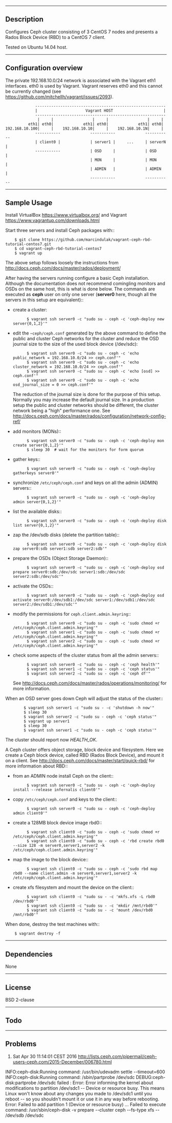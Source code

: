 -----------
Description
-----------

Configures Ceph cluster consisting of 3 CentOS 7 nodes and presents a Rados Block Device (RBD)
to a CentOS 7 client.

Tested on Ubuntu 14.04 host.


----------------------
Configuration overview
----------------------

The private 192.168.10.0/24 network is associated with the Vagrant eth1 interfaces.
eth0 is used by Vagrant.  Vagrant reserves eth0 and this cannot be currently changed
(see https://github.com/mitchellh/vagrant/issues/2093).

                 ---------------------------------------------------------
                 |                     Vagrant HOST                      |
                 ---------------------------------------------------------
                  |     |                 |     |                 |     |
              eth1| eth0|             eth1| eth0|             eth1| eth0|
    192.168.10.100|     |    192.168.10.10|     |    192.168.10.1N|     |
                 -----------             -----------             -----------
                 | client0 |             | server1 |     ...     | serverN |
                 -----------             | OSD     |             | OSD     |
                                         | MON     |             | MON     |
                                         | ADMIN   |             | ADMIN   |
                                         -----------             -----------


------------
Sample Usage
------------

Install VirtualBox https://www.virtualbox.org/ and Vagrant
https://www.vagrantup.com/downloads.html

Start three servers and install Ceph packages with::

        $ git clone https://github.com/marcindulak/vagrant-ceph-rbd-tutorial-centos7.git
        $ cd vagrant-ceph-rbd-tutorial-centos7
        $ vagrant up

The above setup follows loosely the instructions from http://docs.ceph.com/docs/master/rados/deployment/

After having the servers running configure a basic Ceph installation.
Although the documentation does not recommend comingling monitors and OSDs on the same host,
this is what is done below. The commands are executed as **ceph** user on
only one server (**server0** here, though all the servers in this setup are equivalent)::

- create a cluster:

            $ vagrant ssh server0 -c "sudo su - ceph -c 'ceph-deploy new server{0,1,2}'"

- edit the `~ceph/ceph.conf` generated by the above command to define the public and cluster Ceph networks
  for the cluster and reduce the OSD journal size to the size of the used block device (/dev/sdc):

            $ vagrant ssh server0 -c "sudo su - ceph -c 'echo public_network = 192.168.10.0/24 >> ceph.conf'"
            $ vagrant ssh server0 -c "sudo su - ceph -c 'echo cluster_network = 192.168.10.0/24 >> ceph.conf'"
            $ vagrant ssh server0 -c "sudo su - ceph -c 'echo [osd] >> ceph.conf'"
            $ vagrant ssh server0 -c "sudo su - ceph -c 'echo osd_journal_size = 0 >> ceph.conf'"

  The reduction of the journal size is done for the purpose of this setup.
  Normally you may increase the default journal size. In a production setup the public
  and cluster networks should be different, the cluster network being a "high" performance one.
  See http://docs.ceph.com/docs/master/rados/configuration/network-config-ref/

- add monitors (MONs)::

            $ vagrant ssh server0 -c "sudo su - ceph -c 'ceph-deploy mon create server{0,1,2}'"
            $ sleep 30  # wait for the monitors for form quorum

- gather keys::

            $ vagrant ssh server0 -c "sudo su - ceph -c 'ceph-deploy gatherkeys server0'"

- synchronize `/etc/ceph/ceph.conf` and keys on all the admin (ADMIN) servers::

            $ vagrant ssh server0 -c "sudo su - ceph -c 'ceph-deploy admin server{0,1,2}'"

- list the available disks::

            $ vagrant ssh server0 -c "sudo su - ceph -c 'ceph-deploy disk list server{0,1,2}'"

- zap the /dev/sdb disks (delete the partition table)::

            $ vagrant ssh server0 -c "sudo su - ceph -c 'ceph-deploy disk zap server0:sdb server1:sdb server2:sdb'"

- prepare the OSDs (Object Storage Daemon)::

            $ vagrant ssh server0 -c "sudo su - ceph -c 'ceph-deploy osd prepare server0:sdb:/dev/sdc server1:sdb:/dev/sdc server2:sdb:/dev/sdc'"

- activate the OSDs::

            $ vagrant ssh server0 -c "sudo su - ceph -c 'ceph-deploy osd activate server0:/dev/sdb1:/dev/sdc server1:/dev/sdb1:/dev/sdc server2:/dev/sdb1:/dev/sdc'"

- modify the permissions for `ceph.client.admin.keyring`::

            $ vagrant ssh server0 -c "sudo su - ceph -c 'sudo chmod +r /etc/ceph/ceph.client.admin.keyring'"
            $ vagrant ssh server1 -c "sudo su - ceph -c 'sudo chmod +r /etc/ceph/ceph.client.admin.keyring'"
            $ vagrant ssh server2 -c "sudo su - ceph -c 'sudo chmod +r /etc/ceph/ceph.client.admin.keyring'"

- check some aspects of the cluster status from all the admin servers::

            $ vagrant ssh server0 -c "sudo su - ceph -c 'ceph health'"
            $ vagrant ssh server1 -c "sudo su - ceph -c 'ceph status'"
            $ vagrant ssh server2 -c "sudo su - ceph -c 'ceph df'"

  See http://docs.ceph.com/docs/master/rados/operations/monitoring/ for more information.

When an OSD server goes down Ceph will adjust the status of the cluster::

            $ vagrant ssh server1 -c "sudo su - -c 'shutdown -h now'"
            $ sleep 30
            $ vagrant ssh server2 -c "sudo su - ceph -c 'ceph status'"
            $ vagrant up server1
            $ sleep 30
            $ vagrant ssh server1 -c "sudo su - ceph -c 'ceph status'"

The cluster should report now *HEALTH_OK*.

A Ceph cluster offers object storage, block device and filesystem.
Here we create a Ceph block device, called RBD (Rados Block Device), and mount it on a client.
See http://docs.ceph.com/docs/master/start/quick-rbd/ for more information about RBD::

- from an ADMIN node install Ceph on the client::

            $ vagrant ssh server0 -c "sudo su - ceph -c 'ceph-deploy install --release infernalis client0'"

- copy `/etc/ceph/ceph.conf` and keys to the client::

            $ vagrant ssh server0 -c "sudo su - ceph -c 'ceph-deploy admin client0'"

- create a 128MB block device image rbd0::

            $ vagrant ssh client0 -c "sudo su - ceph -c 'sudo chmod +r /etc/ceph/ceph.client.admin.keyring'"
            $ vagrant ssh client0 -c "sudo su - ceph -c 'rbd create rbd0 --size 128 -m server0,server1,server2 -k /etc/ceph/ceph.client.admin.keyring'"

- map the image to the block device::

            $ vagrant ssh client0 -c "sudo su - ceph -c 'sudo rbd map rbd0 --name client.admin -m server0,server1,server2 -k /etc/ceph/ceph.client.admin.keyring'"

- create xfs filesystem and mount the device on the client::

            $ vagrant ssh client0 -c "sudo su - -c 'mkfs.xfs -L rbd0 /dev/rbd0'"
            $ vagrant ssh client0 -c "sudo su - -c 'mkdir /mnt/rbd0'"
            $ vagrant ssh client0 -c "sudo su - -c 'mount /dev/rbd0 /mnt/rbd0'"

When done, destroy the test machines with::

        $ vagrant destroy -f


------------
Dependencies
------------

None


-------
License
-------

BSD 2-clause


----
Todo
----


--------
Problems
--------

1. Sat Apr 30 11:14:01 CEST 2016 http://lists.ceph.com/pipermail/ceph-users-ceph.com/2015-December/006780.html

  INFO:ceph-disk:Running command: /usr/bin/udevadm settle --timeout=600
  INFO:ceph-disk:Running command: /sbin/partprobe /dev/sdc
  DEBUG:ceph-disk:partprobe /dev/sdc failed : Error: Error informing the kernel about modifications to partition /dev/sdc1 -- Device or resource busy.  This means Linux won't know about any changes you made to /dev/sdc1 until you reboot -- so you shouldn't mount it or use it in any way before rebooting.
  Error: Failed to add partition 1 (Device or resource busy)
  ...
  Failed to execute command: /usr/sbin/ceph-disk -v prepare --cluster ceph --fs-type xfs -- /dev/sdb /dev/sdc

